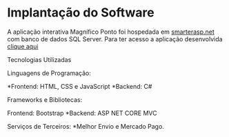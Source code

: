 # Implantação do Software


A aplicação interativa Magnífico Ponto foi hospedada em [smarterasp.net](https://www.smarterasp.net/) com banco de dados SQL Server. Para ter acesso a aplicação desenvolvida [clique aqui](https://magnificopto-001-site1.ctempurl.com/)


Tecnologias Utilizadas

Linguagens de Programação:

*Frontend: HTML, CSS e JavaScript
*Backend: C#

Frameworks e Bibliotecas:

Frontend: Bootstrap
*Backend: ASP NET CORE MVC


Serviços de Terceiros:
*Melhor Envio e Mercado Pago.


